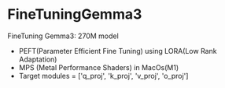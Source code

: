 # FineTuningGemma3
FineTuning Gemma3: 270M model 
- PEFT(Parameter Efficient Fine Tuning) using LORA(Low Rank Adaptation)
- MPS (Metal Performance Shaders) in MacOs(M1)
- Target modules = ['q_proj', 'k_proj', 'v_proj', 'o_proj']

